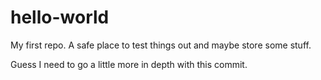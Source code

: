 # hello-world
My first repo. A safe place to test things out and maybe store some stuff.

Guess I need to go a little more in depth with this commit. 
